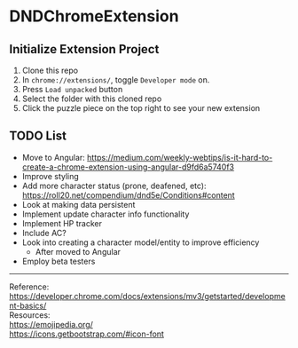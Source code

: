 # DNDChromeExtension
## Initialize Extension Project
1. Clone this repo
2. In `chrome://extensions/`, toggle `Developer mode` on.
3. Press `Load unpacked` button
4. Select the folder with this cloned repo
5. Click the puzzle piece on the top right to see your new extension
## TODO List
 - Move to Angular: https://medium.com/weekly-webtips/is-it-hard-to-create-a-chrome-extension-using-angular-d9fd6a5740f3
 - Improve styling
 - Add more character status (prone, deafened, etc): https://roll20.net/compendium/dnd5e/Conditions#content
 - Look at making data persistent
 - Implement update character info functionality
 - Implement HP tracker
 - Include AC?
 - Look into creating a character model/entity to improve efficiency
   - After moved to Angular
 - Employ beta testers
---
Reference: https://developer.chrome.com/docs/extensions/mv3/getstarted/development-basics/  
Resources:  
https://emojipedia.org/  
https://icons.getbootstrap.com/#icon-font
